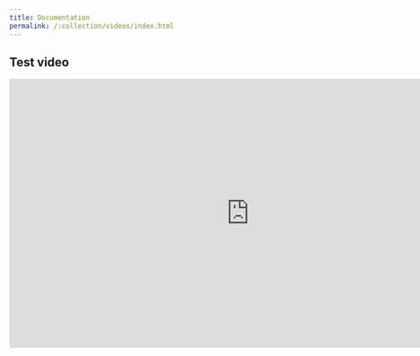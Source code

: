 ```yaml
---
title: Documentation
permalink: /:collection/videos/index.html
---
```

## Test video
<iframe width="854" height="480" src="https://www.youtube.com/embed/tR9WPT4L87M" frameborder="0" allowfullscreen></iframe>
